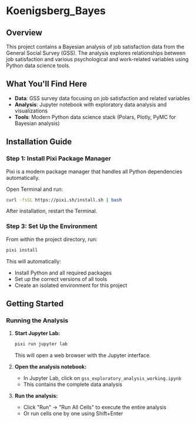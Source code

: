 # Koenigsberg_Bayes

## Overview

This project contains a Bayesian analysis of job satisfaction data from the General Social Survey (GSS). The analysis explores relationships between job satisfaction and various psychological and work-related variables using Python data science tools.

## What You'll Find Here

- **Data**: GSS survey data focusing on job satisfaction and related variables
- **Analysis**: Jupyter notebook with exploratory data analysis and visualizations
- **Tools**: Modern Python data science stack (Polars, Plotly, PyMC for Bayesian analysis)

## Installation Guide

### Step 1: Install Pixi Package Manager

Pixi is a modern package manager that handles all Python dependencies automatically.

Open Terminal and run:
```bash
curl -fsSL https://pixi.sh/install.sh | bash
```

After installation, restart the Terminal.

### Step 3: Set Up the Environment

From within the project directory, run:
```bash
pixi install
```

This will automatically:
- Install Python and all required packages
- Set up the correct versions of all tools
- Create an isolated environment for this project

## Getting Started

### Running the Analysis

1. **Start Jupyter Lab:**
   ```bash
   pixi run jupyter lab
   ```
   This will open a web browser with the Jupyter interface.

2. **Open the analysis notebook:**
   - In Jupyter Lab, click on `gss_exploratory_analysis_working.ipynb`
   - This contains the complete data analysis

3. **Run the analysis:**
   - Click "Run" → "Run All Cells" to execute the entire analysis
   - Or run cells one by one using Shift+Enter
